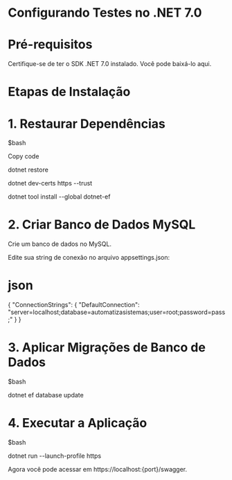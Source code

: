 # Configurando Testes no .NET 7.0

# Pré-requisitos

Certifique-se de ter o SDK .NET 7.0 instalado. Você pode baixá-lo aqui.

# Etapas de Instalação

# 1. Restaurar Dependências

$bash

Copy code

dotnet restore

dotnet dev-certs https --trust

dotnet tool install --global dotnet-ef

# 2. Criar Banco de Dados MySQL

Crie um banco de dados no MySQL.

Edite sua string de conexão no arquivo appsettings.json:

# json
{
  "ConnectionStrings": {
    "DefaultConnection": "server=localhost;database=automatizasistemas;user=root;password=pass;"
  }
}

# 3. Aplicar Migrações de Banco de Dados

$bash

dotnet ef database update

# 4. Executar a Aplicação

$bash

dotnet run --launch-profile https

Agora você pode acessar em https://localhost:{port}/swagger.




